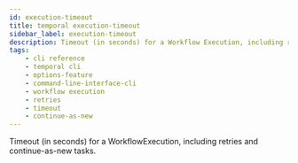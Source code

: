 ```yaml
---
id: execution-timeout
title: temporal execution-timeout
sidebar_label: execution-timeout
description: Timeout (in seconds) for a Workflow Execution, including retries and continue-as-new tasks.
tags: 
    - cli reference
    - temporal cli
    - options-feature
    - command-line-interface-cli
    - workflow execution
    - retries
    - timeout
    - continue-as-new
---
```


Timeout (in seconds) for a WorkflowExecution, including retries and continue-as-new tasks.
